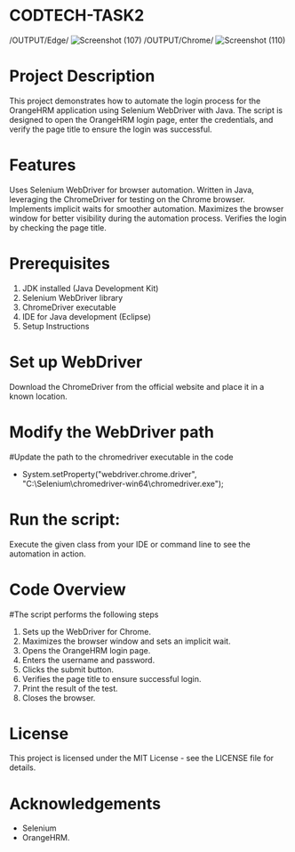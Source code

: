 # CODTECH-TASK2
/OUTPUT/Edge/
![Screenshot (107)](https://github.com/ThomasSoram/CODTECH-TASK2/assets/171699330/b9378842-25b4-4489-8b19-bc961092ee3e)
/OUTPUT/Chrome/
![Screenshot (110)](https://github.com/ThomasSoram/CODTECH-TASK2/assets/171699330/51b79778-72b3-452e-baa9-d5c208d0605b)

# Project Description
This project demonstrates how to automate the login process for the OrangeHRM application using Selenium WebDriver with Java. The script is designed to open the OrangeHRM login page, enter the credentials, and verify the page title to ensure the login was successful.

# Features
Uses Selenium WebDriver for browser automation.
Written in Java, leveraging the ChromeDriver for testing on the Chrome browser.
Implements implicit waits for smoother automation.
Maximizes the browser window for better visibility during the automation process.
Verifies the login by checking the page title.

# Prerequisites
1. JDK installed (Java Development Kit)
2. Selenium WebDriver library
3. ChromeDriver executable
4. IDE for Java development (Eclipse)
5. Setup Instructions



# Set up WebDriver
Download the ChromeDriver from the official website and place it in a known location.

# Modify the WebDriver path
#Update the path to the chromedriver executable in the code
 - System.setProperty("webdriver.chrome.driver", "C:\\Selenium\\chromedriver-win64\\chromedriver.exe");

# Run the script:
Execute the given class from your IDE or command line to see the automation in action.

# Code Overview
#The script performs the following steps

1. Sets up the WebDriver for Chrome.
2. Maximizes the browser window and sets an implicit wait.
3. Opens the OrangeHRM login page.
4. Enters the username and password.
5. Clicks the submit button.
6. Verifies the page title to ensure successful login.
7. Print the result of the test.
8. Closes the browser.

# License
This project is licensed under the MIT License - see the LICENSE file for details.

# Acknowledgements
 - Selenium
 - OrangeHRM.

